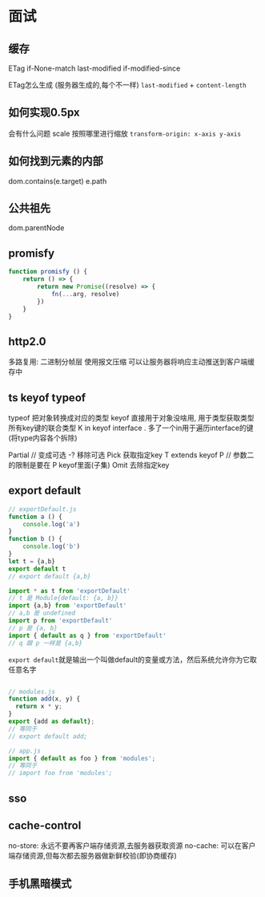 # 面试

## 缓存

ETag  if-None-match
last-modified if-modified-since

ETag怎么生成 (服务器生成的,每个不一样) `last-modified` + `content-length`

## 如何实现0.5px

会有什么问题 scale
按照哪里进行缩放 `transform-origin: x-axis y-axis`

## 如何找到元素的内部

dom.contains(e.target)
e.path

## 公共祖先

dom.parentNode

## promisfy

```js
function promisfy () {
    return () => {
        return new Promise((resolve) => {
            fn(...arg, resolve)
        })
    }
}
```

## http2.0

多路复用: 二进制分帧层
使用报文压缩
可以让服务器将响应主动推送到客户端缓存中

## ts keyof typeof

typeof 把对象转换成对应的类型
keyof 直接用于对象没啥用, 用于类型获取类型所有key键的联合类型
K in keyof interface . 多了一个in用于遍历interface的键(将type内容各个拆除)

Partial // 变成可选  -? 移除可选
Pick 获取指定key  T extends keyof P // 参数二的限制是要在 P keyof里面(子集)
Omit  去除指定key

## export default

```js
// exportDefault.js
function a () {
    console.log('a')
}
function b () {
    console.log('b')
}
let t = {a,b}
export default t
// export default {a,b}

import * as t from 'exportDefault'
// t 是 Module{default: {a, b}}
import {a,b} from 'exportDefault'
// a,b 是 undefined
import p from 'exportDefault'
// p 是 {a, b}
import { default as q } from 'exportDefault'
// q 跟 p 一样是 {a,b}
```

`export default`就是输出一个叫做default的变量或方法，然后系统允许你为它取任意名字

```js

// modules.js
function add(x, y) {
  return x * y;
}
export {add as default};
// 等同于
// export default add;

// app.js
import { default as foo } from 'modules';
// 等同于
// import foo from 'modules';
```

## sso

## cache-control

no-store: 永远不要再客户端存储资源,去服务器获取资源
no-cache: 可以在客户端存储资源,但每次都去服务器做新鲜校验(即协商缓存)

## 手机黑暗模式

